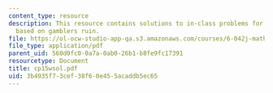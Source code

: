 ```yaml
---
content_type: resource
description: This resource contains solutions to in-class problems for week 15, wednesday
  based on gamblers ruin.
file: https://ol-ocw-studio-app-qa.s3.amazonaws.com/courses/6-042j-mathematics-for-computer-science-fall-2005/3b4935f73cef38f60e455acaddb5ec65_cp15wsol.pdf
file_type: application/pdf
parent_uid: 560d0fc0-0a7a-0ab0-26b1-b8fe9fc17391
resourcetype: Document
title: cp15wsol.pdf
uid: 3b4935f7-3cef-38f6-0e45-5acaddb5ec65
---
```

